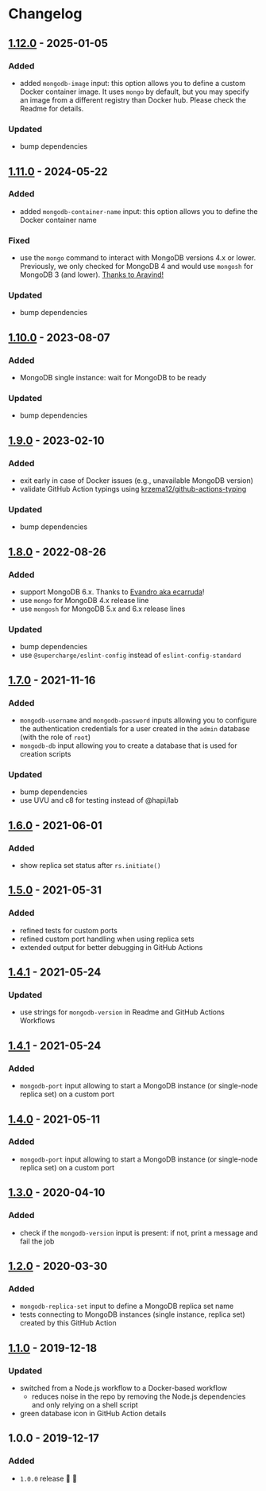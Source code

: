# Changelog


## [1.12.0](https://github.com/superchargejs/mongodb-github-action/compare/v1.11.0...v1.12.0) - 2025-01-05

### Added
- added `mongodb-image` input: this option allows you to define a custom Docker container image. It uses `mongo` by default, but you may specify an image from a different registry than Docker hub. Please check the Readme for details.

### Updated
- bump dependencies


## [1.11.0](https://github.com/superchargejs/mongodb-github-action/compare/v1.10.0...v1.11.0) - 2024-05-22

### Added
- added `mongodb-container-name` input: this option allows you to define the Docker container name

### Fixed
- use the `mongo` command to interact with MongoDB versions 4.x or lower. Previously, we only checked for MongoDB 4 and  would use `mongosh` for MongoDB 3 (and lower). [Thanks to Aravind!](https://github.com/supercharge/mongodb-github-action/pull/61)

### Updated
- bump dependencies


## [1.10.0](https://github.com/superchargejs/mongodb-github-action/compare/v1.9.0...v1.10.0) - 2023-08-07

### Added
- MongoDB single instance: wait for MongoDB to be ready

### Updated
- bump dependencies


## [1.9.0](https://github.com/superchargejs/mongodb-github-action/compare/v1.8.0...v1.9.0) - 2023-02-10

### Added
- exit early in case of Docker issues (e.g., unavailable MongoDB version)
- validate GitHub Action typings using [krzema12/github-actions-typing](https://github.com/krzema12/github-actions-typing)

### Updated
- bump dependencies


## [1.8.0](https://github.com/superchargejs/mongodb-github-action/compare/v1.7.0...v1.8.0) - 2022-08-26

### Added
- support MongoDB 6.x. Thanks to [Evandro aka ecarruda](https://github.com/ecarruda)!
- use `mongo` for MongoDB 4.x release line
- use `mongosh` for MongoDB 5.x and 6.x release lines

### Updated
- bump dependencies
- use `@supercharge/eslint-config` instead of `eslint-config-standard`


## [1.7.0](https://github.com/superchargejs/mongodb-github-action/compare/v1.6.0...v1.7.0) - 2021-11-16

### Added
- `mongodb-username` and `mongodb-password` inputs allowing you to configure the authentication credentials for a user created in the `admin` database (with the role of `root`)
- `mongodb-db` input allowing you to create a database that is used for creation scripts

### Updated
- bump dependencies
- use UVU and c8 for testing instead of @hapi/lab


## [1.6.0](https://github.com/superchargejs/mongodb-github-action/compare/v1.5.0...v1.6.0) - 2021-06-01

### Added
- show replica set status after `rs.initiate()`


## [1.5.0](https://github.com/superchargejs/mongodb-github-action/compare/v1.4.1...v1.5.0) - 2021-05-31

### Added
- refined tests for custom ports
- refined custom port handling when using replica sets
- extended output for better debugging in GitHub Actions


## [1.4.1](https://github.com/superchargejs/mongodb-github-action/compare/v1.4.0...v1.4.1) - 2021-05-24

### Updated
- use strings for `mongodb-version` in Readme and GitHub Actions Workflows


## [1.4.1](https://github.com/superchargejs/mongodb-github-action/compare/v1.4.0...v1.4.1) - 2021-05-24

### Added
- `mongodb-port` input allowing to start a MongoDB instance (or single-node replica set) on a custom port


## [1.4.0](https://github.com/superchargejs/mongodb-github-action/compare/v1.3.0...v1.4.0) - 2021-05-11

### Added
- `mongodb-port` input allowing to start a MongoDB instance (or single-node replica set) on a custom port


## [1.3.0](https://github.com/superchargejs/mongodb-github-action/compare/v1.2.0...v1.3.0) - 2020-04-10

### Added
- check if the `mongodb-version` input is present: if not, print a message and fail the job


## [1.2.0](https://github.com/superchargejs/mongodb-github-action/compare/v1.1.0...v1.2.0) - 2020-03-30

### Added
- `mongodb-replica-set` input to define a MongoDB replica set name
- tests connecting to MongoDB instances (single instance, replica set) created by this GitHub Action


## [1.1.0](https://github.com/superchargejs/mongodb-github-action/compare/v1.0.0...v1.1.0) - 2019-12-18

### Updated
- switched from a Node.js workflow to a Docker-based workflow
  - reduces noise in the repo by removing the Node.js dependencies and only relying on a shell script
- green database icon in GitHub Action details


## 1.0.0 - 2019-12-17

### Added
- `1.0.0` release 🚀 🎉
